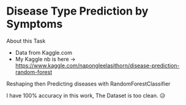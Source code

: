 # Disease Type Prediction by Symptoms

About this Task
- Data from Kaggle.com
- My Kaggle nb is here -> https://www.kaggle.com/napongleelasithorn/disease-prediction-random-forest

Reshaping then Predicting diseases with RandomForestClassifier

I have 100% accuracy in this work, The Dataset is too clean. 😥

